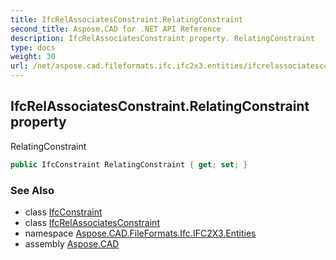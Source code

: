 ```yaml
---
title: IfcRelAssociatesConstraint.RelatingConstraint
second_title: Aspose.CAD for .NET API Reference
description: IfcRelAssociatesConstraint property. RelatingConstraint
type: docs
weight: 30
url: /net/aspose.cad.fileformats.ifc.ifc2x3.entities/ifcrelassociatesconstraint/relatingconstraint/
---
```

## IfcRelAssociatesConstraint.RelatingConstraint property

RelatingConstraint

```csharp
public IfcConstraint RelatingConstraint { get; set; }
```

### See Also

* class [IfcConstraint](../../ifcconstraint/)
* class [IfcRelAssociatesConstraint](../)
* namespace [Aspose.CAD.FileFormats.Ifc.IFC2X3.Entities](../../ifcrelassociatesconstraint/)
* assembly [Aspose.CAD](../../../)


